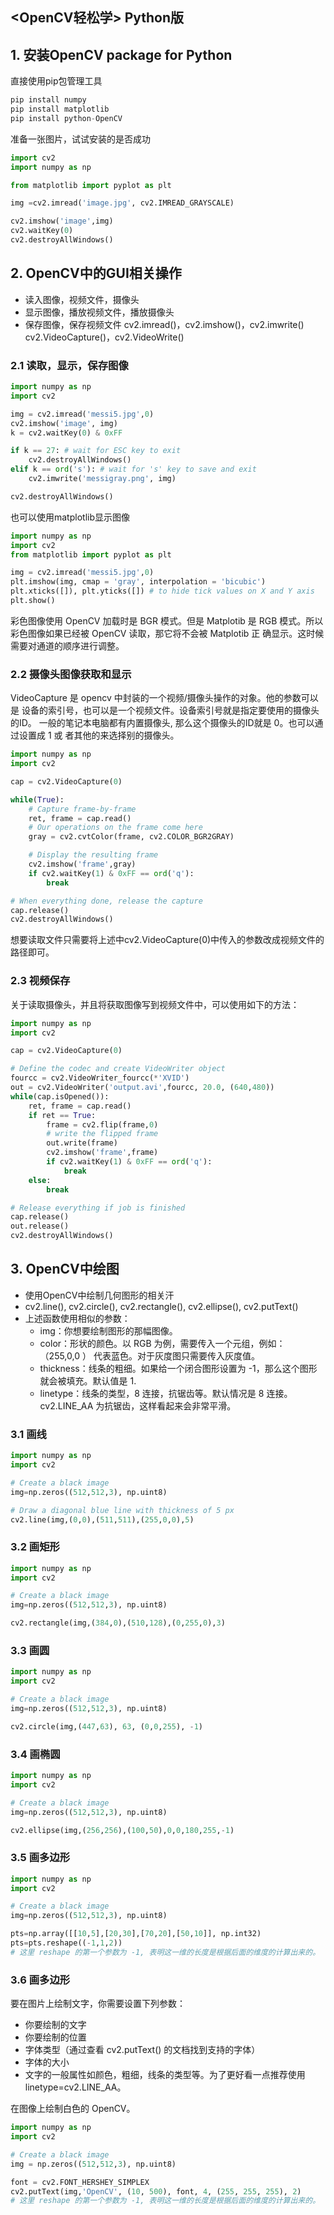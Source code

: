 ## **<OpenCV轻松学> Python版**

## 1. 安装OpenCV package for Python

直接使用pip包管理工具

```python
pip install numpy
pip install matplotlib
pip install python-OpenCV
```

准备一张图片，试试安装的是否成功

```python
import cv2
import numpy as np

from matplotlib import pyplot as plt

img =cv2.imread('image.jpg', cv2.IMREAD_GRAYSCALE)

cv2.imshow('image',img)
cv2.waitKey(0)
cv2.destroyAllWindows()
```
## 2. OpenCV中的GUI相关操作

- 读入图像，视频文件，摄像头
- 显示图像，播放视频文件，播放摄像头
- 保存图像，保存视频文件
cv2.imread()，cv2.imshow()，cv2.imwrite()
cv2.VideoCapture()，cv2.VideoWrite()

### 2.1 读取，显示，保存图像

```python
import numpy as np
import cv2

img = cv2.imread('messi5.jpg',0)
cv2.imshow('image', img)
k = cv2.waitKey(0) & 0xFF

if k == 27: # wait for ESC key to exit
    cv2.destroyAllWindows()
elif k == ord('s'): # wait for 's' key to save and exit
    cv2.imwrite('messigray.png', img)

cv2.destroyAllWindows()
```

也可以使用matplotlib显示图像

```python
import numpy as np
import cv2
from matplotlib import pyplot as plt

img = cv2.imread('messi5.jpg',0)
plt.imshow(img, cmap = 'gray', interpolation = 'bicubic')
plt.xticks([]), plt.yticks([]) # to hide tick values on X and Y axis
plt.show()
```
彩色图像使用 OpenCV 加载时是 BGR 模式。但是 Matplotib 是 RGB
模式。所以彩色图像如果已经被 OpenCV 读取，那它将不会被 Matplotib 正
确显示。这时候需要对通道的顺序进行调整。

### 2.2 摄像头图像获取和显示

VideoCapture 是 opencv 中封装的一个视频/摄像头操作的对象。他的参数可以是
设备的索引号，也可以是一个视频文件。设备索引号就是指定要使用的摄像头的ID。
一般的笔记本电脑都有内置摄像头, 那么这个摄像头的ID就是 0。也可以通过设置成 1 或
者其他的来选择别的摄像头。

```python
import numpy as np
import cv2

cap = cv2.VideoCapture(0)

while(True):
    # Capture frame-by-frame
    ret, frame = cap.read()
    # Our operations on the frame come here
    gray = cv2.cvtColor(frame, cv2.COLOR_BGR2GRAY)

    # Display the resulting frame
    cv2.imshow('frame',gray)
    if cv2.waitKey(1) & 0xFF == ord('q'):
        break

# When everything done, release the capture
cap.release()
cv2.destroyAllWindows()
```
想要读取文件只需要将上述中cv2.VideoCapture(0)中传入的参数改成视频文件的路径即可。

### 2.3 视频保存

关于读取摄像头，并且将获取图像写到视频文件中，可以使用如下的方法：
```python
import numpy as np
import cv2

cap = cv2.VideoCapture(0)

# Define the codec and create VideoWriter object
fourcc = cv2.VideoWriter_fourcc(*'XVID')
out = cv2.VideoWriter('output.avi',fourcc, 20.0, (640,480))
while(cap.isOpened()):
    ret, frame = cap.read()
    if ret == True:
        frame = cv2.flip(frame,0)
        # write the flipped frame
        out.write(frame)
        cv2.imshow('frame',frame)
        if cv2.waitKey(1) & 0xFF == ord('q'):
            break
    else:
        break

# Release everything if job is finished
cap.release()
out.release()
cv2.destroyAllWindows()
```

## 3. OpenCV中绘图

- 使用OpenCV中绘制几何图形的相关汗
- cv2.line(), cv2.circle(), cv2.rectangle(), cv2.ellipse(), cv2.putText()
- 上述函数使用相似的参数：
  - img：你想要绘制图形的那幅图像。
  - color：形状的颜色。以 RGB 为例，需要传入一个元组，例如： （255,0,0 ）
代表蓝色。对于灰度图只需要传入灰度值。
  - thickness：线条的粗细。如果给一个闭合图形设置为 -1，那么这个图形
就会被填充。默认值是 1.
  - linetype：线条的类型，8 连接，抗锯齿等。默认情况是 8 连接。cv2.LINE_AA
为抗锯齿，这样看起来会非常平滑。

### 3.1 画线

```python
import numpy as np
import cv2

# Create a black image
img=np.zeros((512,512,3), np.uint8)

# Draw a diagonal blue line with thickness of 5 px
cv2.line(img,(0,0),(511,511),(255,0,0),5)
```

### 3.2 画矩形

```python
import numpy as np
import cv2

# Create a black image
img=np.zeros((512,512,3), np.uint8)

cv2.rectangle(img,(384,0),(510,128),(0,255,0),3)
```

### 3.3 画圆
```python
import numpy as np
import cv2

# Create a black image
img=np.zeros((512,512,3), np.uint8)

cv2.circle(img,(447,63), 63, (0,0,255), -1)
```

### 3.4 画椭圆
```python
import numpy as np
import cv2

# Create a black image
img=np.zeros((512,512,3), np.uint8)

cv2.ellipse(img,(256,256),(100,50),0,0,180,255,-1)
```

### 3.5 画多边形
```python
import numpy as np
import cv2

# Create a black image
img=np.zeros((512,512,3), np.uint8)

pts=np.array([[10,5],[20,30],[70,20],[50,10]], np.int32)
pts=pts.reshape((-1,1,2))
# 这里 reshape 的第一个参数为 -1, 表明这一维的长度是根据后面的维度的计算出来的。
```

### 3.6 画多边形

要在图片上绘制文字，你需要设置下列参数：
- 你要绘制的文字
- 你要绘制的位置
- 字体类型（通过查看 cv2.putText() 的文档找到支持的字体）
- 字体的大小
- 文字的一般属性如颜色，粗细，线条的类型等。为了更好看一点推荐使用
linetype=cv2.LINE_AA。

在图像上绘制白色的 OpenCV。
```python
import numpy as np
import cv2

# Create a black image
img = np.zeros((512,512,3), np.uint8)

font = cv2.FONT_HERSHEY_SIMPLEX
cv2.putText(img,'OpenCV', (10, 500), font, 4, (255, 255, 255), 2)
# 这里 reshape 的第一个参数为 -1, 表明这一维的长度是根据后面的维度的计算出来的。
```
